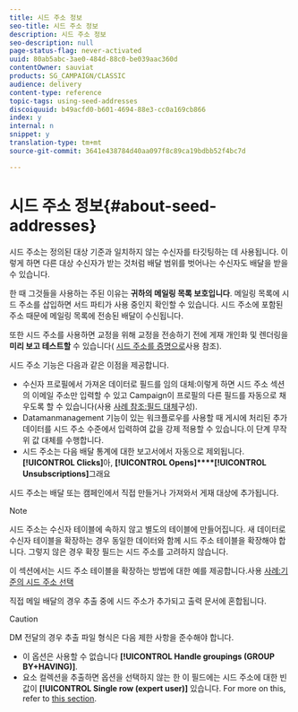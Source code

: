```yaml
---
title: 시드 주소 정보
seo-title: 시드 주소 정보
description: 시드 주소 정보
seo-description: null
page-status-flag: never-activated
uuid: 80ab5abc-3ae0-484d-88c0-be039aac360d
contentOwner: sauviat
products: SG_CAMPAIGN/CLASSIC
audience: delivery
content-type: reference
topic-tags: using-seed-addresses
discoiquuid: b49acfd0-b601-4694-88e3-cc0a169cb866
index: y
internal: n
snippet: y
translation-type: tm+mt
source-git-commit: 3641e438784d40aa097f8c89ca19bdbb52f4bc7d

---
```



# 시드 주소 정보{#about-seed-addresses}

시드 주소는 정의된 대상 기준과 일치하지 않는 수신자를 타깃팅하는 데 사용됩니다. 이렇게 하면 다른 대상 수신자가 받는 것처럼 배달 범위를 벗어나는 수신자도 배달을 받을 수 있습니다.

한 때 그것들을 사용하는 주된 이유는 **귀하의 메일링 목록 보호입니다**. 메일링 목록에 시드 주소를 삽입하면 서드 파티가 사용 중인지 확인할 수 있습니다. 시드 주소에 포함된 주소 때문에 메일링 목록에 전송된 배달이 수신됩니다.

또한 시드 주소를 사용하면 교정을 위해 교정을 전송하기 전에 게재 개인화 및 렌더링을 **미리 보고 테스트할** 수 있습니다( [시드 주소를 증명으로](../../delivery/using/steps-defining-the-target-population.md#using-seed-addresses-as-proof)사용 참조).

시드 주소 기능은 다음과 같은 이점을 제공합니다.

* 수신자 프로필에서 가져온 데이터로 필드를 임의 대체:이렇게 하면 시드 주소 섹션의 이메일 주소만 입력할 수 있고 Campaign이 프로필의 다른 필드를 자동으로 채우도록 할 수 있습니다(사용 [사례 참조:필드 대체](../../delivery/using/use-case--configuring-the-field-substitution.md)구성).
* Datamanmanagement 기능이 있는 워크플로우를 사용할 때 게시에 처리된 추가 데이터를 시드 주소 수준에서 입력하여 값을 강제 적용할 수 있습니다.이 단계 무작위 값 대체를 수행합니다.
* 시드 주소는 다음 배달 통계에 대한 보고서에서 자동으로 제외됩니다. **[!UICONTROL Clicks]**&#x200B;아, **[!UICONTROL Opens]****[!UICONTROL Unsubscriptions]**&#x200B;그래요

시드 주소는 배달 또는 캠페인에서 직접 만들거나 가져와서 게재 대상에 추가됩니다.

>[!NOTE]
>
>시드 주소는 수신자 테이블에 속하지 않고 별도의 테이블에 만들어집니다. 새 데이터로 수신자 테이블을 확장하는 경우 동일한 데이터와 함께 시드 주소 테이블을 확장해야 합니다. 그렇지 않은 경우 확장 필드는 시드 주소를 고려하지 않습니다.
>
>이 섹션에서는 시드 주소 테이블을 확장하는 방법에 대한 예를 제공합니다.사용 [사례:기준의 시드 주소 선택](../../delivery/using/use-case--selecting-seed-addresses-on-criteria.md)

직접 메일 배달의 경우 추출 중에 시드 주소가 추가되고 출력 문서에 혼합됩니다.

>[!CAUTION]
>
>DM 전달의 경우 추출 파일 형식은 다음 제한 사항을 준수해야 합니다.
>
>* 이 옵션은 사용할 수 없습니다 **[!UICONTROL Handle groupings (GROUP BY+HAVING)]**.
>* 요소 컬렉션을 추출하면 옵션을 선택하지 않는 한 이 필드에는 시드 주소에 대한 빈 값이 **[!UICONTROL Single row (expert user)]** 있습니다. For more on this, refer to [this section](../../platform/using/exporting-data.md#step-7---data-formatting).
>


